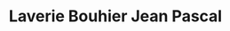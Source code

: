 ---
title: "Laverie Bouhier Jean Pascal"
url: /quimper/laverie-bouhier-jean-pascal/
shop: blanchisserie
---